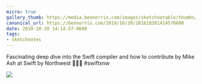 ```yaml
---
micro: true
gallery_thumb: https://media.bennorris.com/images/sketchnotable/thumbs/swift-by-northwest-2018-sketchnotes-12.jpg
canonical_url: https://bennorris.com/2018/10/20/201810201414570600
date: 2018-10-20 14:14:57-0600
tags:
- sketchnotes
---
```


Fascinating deep dive into the Swift compiler and how to contribute by Mike Ash at Swift by Northwest 📱✍🏼 #swiftxnw

<img src="https://media.bennorris.com/images/sketchnotable/swift-by-northwest-2018/swift-by-northwest-2018-sketchnotes-12.jpg" />
